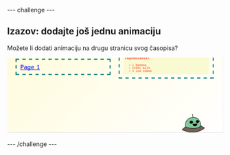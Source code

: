 \--- challenge \---

## Izazov: dodajte još jednu animaciju

Možete li dodati animaciju na drugu stranicu svog časopisa?

![screenshot](images/magazine-animation-challenge.png)

\--- /challenge \---